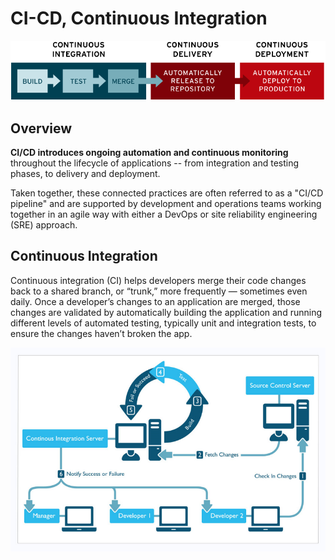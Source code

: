 # CI-CD, Continuous Integration #

![CI-CD-Workflow](./documentation/assets/ci-cd-flow-desktop.png)

## Overview ##

**CI/CD introduces ongoing automation and continuous monitoring** throughout the lifecycle of applications -- from
integration and testing phases, to delivery and deployment. 

Taken together, these connected practices are often referred to as a "CI/CD pipeline" and are supported by
development and operations teams working together in an agile way with either a DevOps or site reliability engineering (SRE) approach.

## Continuous Integration ##

Continuous integration (CI) helps developers merge their code changes back to a shared branch,
or “trunk,” more frequently — sometimes even daily. Once a developer’s changes to an application are 
merged, those changes are validated by automatically building the application and running different 
levels of automated testing, typically unit and integration tests, to ensure the changes haven’t broken the 
app.

![CI](./documentation/assets/ci.png)